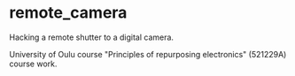 # remote_camera
Hacking a remote shutter to a digital camera.

University of Oulu course "Principles of repurposing electronics" (521229A) course work.
